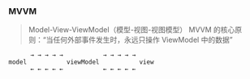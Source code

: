 ### MVVM

> Model-View-ViewModel（模型-视图-视图模型）
> MVVM 的核心原则：“当任何外部事件发生时，永远只操作 ViewModel 中的数据”

```
      → → → → →           → → → → →
model           viewModel           view
      ← ← ← ← ←           ← ← ← ← ←
```
